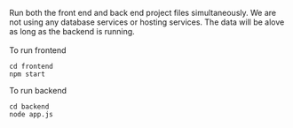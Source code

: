Run both the front end and back end project files simultaneously. We are not using any database services or hosting services. 
The data will be alove as long as the backend is running. 
<br><br>
To run frontend<br>
```
cd frontend
npm start
```

To run backend<br>
```
cd backend
node app.js
```